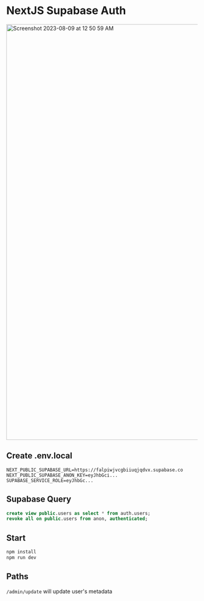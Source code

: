 # NextJS Supabase Auth

<img width="1091" alt="Screenshot 2023-08-09 at 12 50 59 AM" src="https://github.com/leon-do/nextjs-supabase-auth/assets/19412160/ee5d74f4-0fb7-481f-b403-46dbe569dfeb">

## Create .env.local

```
NEXT_PUBLIC_SUPABASE_URL=https://falpiwjvcgbiiuqjqdvx.supabase.co
NEXT_PUBLIC_SUPABASE_ANON_KEY=eyJhbGci...
SUPABASE_SERVICE_ROLE=eyJhbGc...
```

## Supabase Query

```sql
create view public.users as select * from auth.users;
revoke all on public.users from anon, authenticated;
```

## Start

```bash
npm install
npm run dev
```

## Paths

`/admin/update` will update user's metadata

